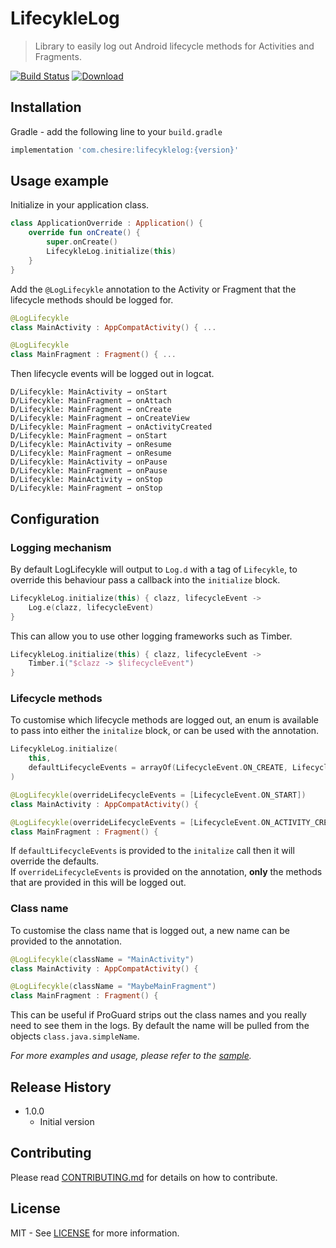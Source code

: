 # LifecykleLog  

> Library to easily log out Android lifecycle methods for Activities and Fragments.

[![Build Status](https://app.bitrise.io/app/fafeb502b668e0c5/status.svg?token=AqJ-aneNiSWPCyEgIdaqpA&branch=master)](https://app.bitrise.io/app/fafeb502b668e0c5)
[![Download](https://api.bintray.com/packages/chesire/LifecykleLog/lifecyklelog/images/download.svg) ](https://bintray.com/chesire/LifecykleLog/lifecyklelog/_latestVersion)

## Installation

Gradle - add the following line to your `build.gradle`

```groovy
implementation 'com.chesire:lifecyklelog:{version}'
```

## Usage example

Initialize in your application class.

```kotlin
class ApplicationOverride : Application() {
    override fun onCreate() {
        super.onCreate()
        LifecykleLog.initialize(this)
    }
}
```

Add the `@LogLifecykle` annotation to the Activity or Fragment that the lifecycle methods should be logged for.

```kotlin
@LogLifecykle
class MainActivity : AppCompatActivity() { ...

@LogLifecykle
class MainFragment : Fragment() { ...
```

Then lifecycle events will be logged out in logcat.

```
D/Lifecykle: MainActivity ⇀ onStart
D/Lifecykle: MainFragment ⇀ onAttach
D/Lifecykle: MainFragment ⇀ onCreate
D/Lifecykle: MainFragment ⇀ onCreateView
D/Lifecykle: MainFragment ⇀ onActivityCreated
D/Lifecykle: MainFragment ⇀ onStart
D/Lifecykle: MainActivity ⇀ onResume
D/Lifecykle: MainFragment ⇀ onResume
D/Lifecykle: MainActivity ⇀ onPause
D/Lifecykle: MainFragment ⇀ onPause
D/Lifecykle: MainActivity ⇀ onStop
D/Lifecykle: MainFragment ⇀ onStop
```

## Configuration

### Logging mechanism
By default LogLifecykle will output to `Log.d` with a tag of `Lifecykle`, to override this behaviour pass a callback into the `initialize` block.

```kotlin
LifecykleLog.initialize(this) { clazz, lifecycleEvent ->
    Log.e(clazz, lifecycleEvent)
}
```

This can allow you to use other logging frameworks such as Timber.

```kotlin
LifecykleLog.initialize(this) { clazz, lifecycleEvent ->
    Timber.i("$clazz -> $lifecycleEvent")
}
```

### Lifecycle methods
To customise which lifecycle methods are logged out, an enum is available to pass into either the `initalize` block, or can be used with the annotation.

```kotlin
LifecykleLog.initialize(
    this, 
    defaultLifecycleEvents = arrayOf(LifecycleEvent.ON_CREATE, LifecycleEvent.ON_DESTROY)
)

@LogLifecykle(overrideLifecycleEvents = [LifecycleEvent.ON_START])
class MainActivity : AppCompatActivity() {

@LogLifecykle(overrideLifecycleEvents = [LifecycleEvent.ON_ACTIVITY_CREATED, LifecycleEvent.ON_ATTACH])
class MainFragment : Fragment() {
```
If `defaultLifecycleEvents` is provided to the `initalize` call then it will override the defaults.  
If `overrideLifecycleEvents` is provided on the annotation, **only** the methods that are provided in this will be logged out.

### Class name
To customise the class name that is logged out, a new name can be provided to the annotation.

```kotlin
@LogLifecykle(className = "MainActivity")
class MainActivity : AppCompatActivity() {

@LogLifecykle(className = "MaybeMainFragment")
class MainFragment : Fragment() {
```

This can be useful if ProGuard strips out the class names and you really need to see them in the logs. By default the name will be pulled from the objects `class.java.simpleName`.

_For more examples and usage, please refer to the [sample](https://github.com/Chesire/LifecykleLog/tree/master/lifecyklelog-sample)._


## Release History

* 1.0.0
    * Initial version


## Contributing
Please read [CONTRIBUTING.md](https://github.com/Chesire/LifecykleLog/blob/master/CONTRIBUTING.md) for details on how to contribute.


## License

MIT - See [LICENSE](https://github.com/Chesire/LifecykleLog/blob/master/LINCENSE) for more information.
